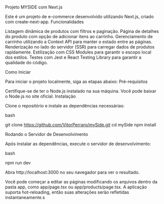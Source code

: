 Projeto MYSIDE com Next.js

Este é um projeto de e-commerce desenvolvido utilizando Next.js, criado com create-next-app. Funcionalidades

Listagem dinâmica de produtos com filtros e paginação.
Página de detalhes do produto com opção de adicionar itens ao carrinho.
Gerenciamento de carrinho utilizando a Context API para manter o estado entre as páginas.
Renderização no lado do servidor (SSR) para carregar dados de produtos rapidamente.
Estilização com CSS Modules para garantir o escopo local dos estilos.
Testes com Jest e React Testing Library para garantir a qualidade do código.

Como Iniciar

Para iniciar o projeto localmente, siga as etapas abaixo: Pré-requisitos

Certifique-se de ter o Node.js instalado na sua máquina. Você pode baixar o Node.js no site oficial. Instalação

Clone o repositório e instale as dependências necessárias:

bash

git clone https://github.com/VitorPerraro/mySide.git cd mySide npm install

Rodando o Servidor de Desenvolvimento

Após instalar as dependências, execute o servidor de desenvolvimento:

bash

npm run dev

Abra http://localhost:3000 no seu navegador para ver o resultado.

Você pode começar a editar as páginas modificando os arquivos dentro da pasta app, como app/page.tsx ou app/products/page.tsx. A aplicação suporta hot-reloading, então suas alterações serão refletidas instantaneamente.s